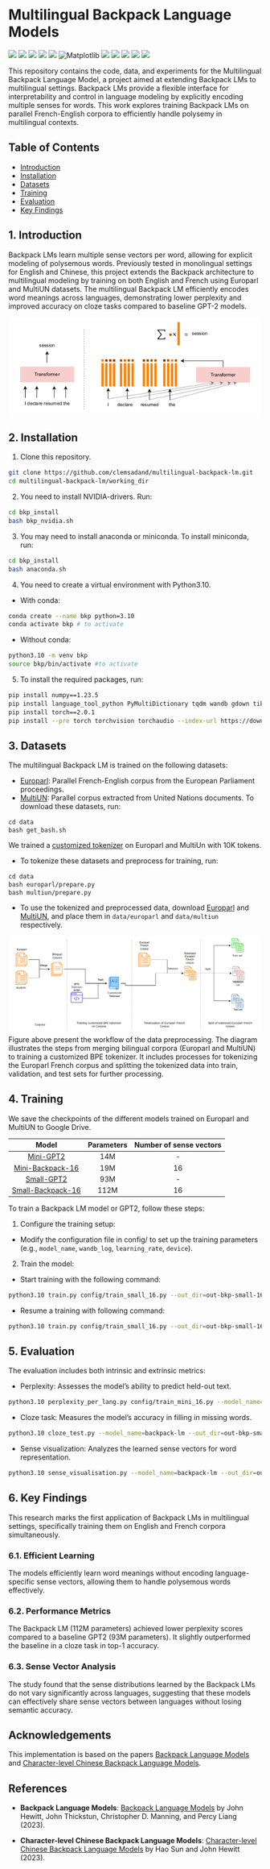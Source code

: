 
# Multilingual Backpack Language Models
<img src="https://img.shields.io/badge/Python-3.10-FFD43B?style=for-the-badge&logo=python&logoColor=blue" /> <img src="https://img.shields.io/badge/PyTorch-2.0.1+-EE4C2C?style=for-the-badge&logo=pytorch&logoColor=white" /> <img src="https://img.shields.io/badge/CUDA-18-76B900?style=for-the-badge&logo=nvidia&logoColor=white" /> <img src="https://img.shields.io/badge/NumPy-1.23.5-777BB4?style=for-the-badge&logo=numpy&logoColor=white" /> <img src="https://img.shields.io/badge/pandas-1.3.3-150458?style=for-the-badge&logo=pandas&logoColor=white" /> ![Matplotlib](https://img.shields.io/badge/Matplotlib-%23ffffff.svg?style=for-the-badge&logo=Matplotlib&logoColor=black) <img src="https://img.shields.io/badge/wandb-0.13.6-FFBE00?style=for-the-badge&logo=wandb&logoColor=white" /> <img src="https://img.shields.io/badge/tiktoken-3.4.0-0c5eaf?style=for-the-badge&logo=torbrowser&logoColor=white" /> <img src="https://img.shields.io/badge/datasets-1.12.1-ff6c1e?style=for-the-badge&logo=data-table&logoColor=white" /> <img src="https://img.shields.io/badge/dataclasses-0.9-00897B?style=for-the-badge&logo=data-badge&logoColor=black" /> <img src="https://img.shields.io/badge/PyMultiDictionary-2.9.3-0000cc?style=for-the-badge&logo=googlebooks&logoColor=white" /> 



This repository contains the code, data, and experiments for the Multilingual Backpack Language Model, a project aimed at extending Backpack LMs to multilingual settings. Backpack LMs provide a flexible interface for interpretability and control in language modeling by explicitly encoding multiple senses for words. This work explores training Backpack LMs on parallel French-English corpora to efficiently handle polysemy in multilingual contexts.

## Table of Contents

- [Introduction](#1-introduction)
- [Installation](#2-installation)
- [Datasets](#3-datasets)
- [Training](#4-training)
- [Evaluation](#5-evaluation)
- [Key Findings](#6-key-findings)


## 1. Introduction

Backpack LMs learn multiple sense vectors per word, allowing for explicit modeling of polysemous words. Previously tested in monolingual settings for English and Chinese, this project extends the Backpack architecture to multilingual modeling by training on both English and French using Europarl and MultiUN datasets. The multilingual Backpack LM efficiently encodes word meanings across languages, demonstrating lower perplexity and improved accuracy on cloze tasks compared to baseline GPT-2 models.

![Backpack Architecture](working_dir/img/trans_bkp_rep.png)

## 2. Installation

<!--The project requires the following dependencies:
  - Python 3.10
  - PyTorch 2.0.1+
  - CUDA 18
  - NumPy 1.23.5
  - pandas
  - matplotlib
  - wandb
  - tiktoken
  - datasets
  - dataclasses
  - PyMultiDictionary
  - language_tool_python
  - tqdm
  -->
  
1. Clone this repository.

```bash
git clone https://github.com/clemsadand/multilingual-backpack-lm.git
cd multilingual-backpack-lm/working_dir
```

2. You need to install NVIDIA-drivers. Run:

```bash
cd bkp_install
bash bkp_nvidia.sh 
```

3. You may need to install anaconda or miniconda. To install miniconda, run:

```bash
cd bkp_install
bash anaconda.sh
```

4. You need to create a virtual environment with Python3.10.

  - With conda:
  
  ```bash
  conda create --name bkp python=3.10
  conda activate bkp # to activate
  ```

  - Without conda:

  ```bash
  python3.10 -m venv bkp
  source bkp/bin/activate #to activate
  ```

5. To install the required packages, run:

```bash
pip install numpy==1.23.5
pip install language_tool_python PyMultiDictionary tqdm wandb gdown tiktoken dataclasses datasets 
pip install torch==2.0.1
pip install --pre torch torchvision torchaudio --index-url https://download.pytorch.org/whl/nightly/cu118
```
## 3. Datasets

The multilingual Backpack LM is trained on the following datasets:
  - [Europarl](https://www.statmt.org/europarl/): Parallel French-English corpus from the European Parliament proceedings.
  - [MultiUN](https://opus.nlpl.eu/MultiUN/en&fr/v1/MultiUN): Parallel corpus extracted from United Nations documents.
To download these datasets, run:

```bash:
cd data
bash get_bash.sh
```

We trained a [customized tokenizer](working_dir/tokenizer) on Europarl and MultiUn with 10K tokens.

  - To tokenize these datasets and preprocess for training, run:

```bash:
cd data
bash europarl/prepare.py
bash multiun/prepare.py
```
  - To use the tokenized and preprocessed data, download [Europarl](https://drive.google.com/file/d/166DkV_hK7aYoIELXTZjDfmJni79_P-S4/view?usp=sharing) and [MultiUN](https://drive.google.com/file/d/1lwHiRw03d1Tb6QnqDSJQB1Xl03-8iyZ2/view?usp=sharing), and place them in `data/europarl` and `data/multiun` respectively.

![Data Processing Workflow](working_dir/img/workflow_data_processing.png)
Figure above present the workflow of the data preprocessing. The diagram illustrates the steps from merging bilingual corpora (Europarl and MultiUN) to training a customized BPE tokenizer. It includes processes for tokenizing the Europarl French corpus and splitting the tokenized data into train, validation, and test sets for further processing.

## 4. Training

We save the checkpoints of the different models trained on Europarl and MultiUN to Google Drive.

|Model | Parameters| Number of sense vectors |
|:-----------------:|:--------------:|:-------------:|
|[Mini-GPT2](https://drive.google.com/file/d/1YxlRtqGeg-ISILtxDl0p6t4IrQR2qe-Y/view?usp=sharing)| 14M | - |
|[Mini-Backpack-16](https://drive.google.com/file/d/1Q3ZXjrMXZylwCGqyFoHfBzX2gf09z_M3/view?usp=sharing)| 19M | 16 |
|[Small-GPT2](https://drive.google.com/file/d/1gwbNGrDZ1MMR1L_nxfoQ1x9y_BgF5-gn/view?usp=sharing)| 93M | - |
|[Small-Backpack-16](https://drive.google.com/file/d/1bSEPVB42utEsIRyELnIgLQ0S9F0iyrIg/view?usp=sharing)| 112M | 16|


To train a Backpack LM model or GPT2, follow these steps:
1. Configure the training setup:
  - Modify the configuration file in config/ to set up the training parameters (e.g., `model_name`, `wandb_log`, `learning_rate`, `device`).
2. Train the model:
  - Start training with the following command:
```bash
python3.10 train.py config/train_small_16.py --out_dir=out-bkp-small-16 --model_name=backpack-lm
```
  - Resume a training with following command:
```bash
python3.10 train.py config/train_small_16.py --out_dir=out-bkp-small-16 --model_name=backpack-lm --init_from=resume
```

## 5. Evaluation

The evaluation includes both intrinsic and extrinsic metrics:
  - Perplexity: Assesses the model’s ability to predict held-out text.
```bash
python3.10 perplexity_per_lang.py config/train_mini_16.py --model_name=backpack-lm --out_dir=out-bkp-mini-16 --device=cuda
```
  - Cloze task: Measures the model’s accuracy in filling in missing words.
```bash
python3.10 cloze_test.py --model_name=backpack-lm --out_dir=out-bkp-small-16 --device=cuda
```
  - Sense visualization: Analyzes the learned sense vectors for word representation.
```bash
python3.10 sense_visualisation.py --model_name=backpack-lm --out_dir=out-bkp-small-16 --device=cuda
```


## 6. Key Findings
This research marks the first application of Backpack LMs in multilingual settings, specifically training them on English and French corpora simultaneously.

### 6.1. Efficient Learning
The models efficiently learn word meanings without encoding language-specific sense vectors, allowing them to handle polysemous words effectively.

### 6.2. Performance Metrics
The Backpack LM (112M parameters) achieved lower perplexity scores compared to a baseline GPT2 (93M parameters). It slightly outperformed the baseline in a cloze task in top-1 accuracy.<!--, demonstrating superior context-dependent generation capabilities.-->

### 6.3. Sense Vector Analysis

The study found that the sense distributions learned by the Backpack LMs do not vary significantly across languages, suggesting that these models can effectively share sense vectors between languages without losing semantic accuracy.


## Acknowledgements
This implementation is based on the papers [Backpack Language Models]() and [Character-level Chinese Backpack Language Models](https://arxiv.org/abs/2310.12751).

## References

- **Backpack Language Models**: [Backpack Language Models](https://arxiv.org/abs/2305.16765) by John Hewitt, John Thickstun, Christopher D. Manning, and Percy Liang (2023).
  
- **Character-level Chinese Backpack Language Models**: [Character-level Chinese Backpack Language Models](https://arxiv.org/abs/2310.12751) by Hao Sun and John Hewitt (2023).

